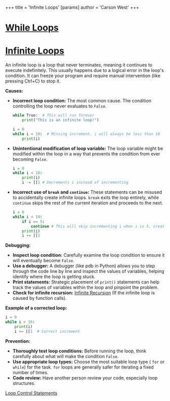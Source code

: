 +++
 title = 'Infinite Loops'
[params]
	author = 'Carson West'
+++
# [While Loops](./../while-loops/)
# [Infinite Loops](./../infinite-loops/) 
An infinite loop is a loop that never terminates, meaning it continues to execute indefinitely.  This usually happens due to a logical error in the loop's condition.  It can freeze your program and require manual intervention (like pressing Ctrl+C) to stop it.


**Causes:**

* **Incorrect loop condition:** The most common cause. The condition controlling the loop never evaluates to `False`.

   ```python
   while True:  # This will run forever
       print("This is an infinite loop!")
   ```

   ```python
   i = 0
   while i < 10:  # Missing increment, i will always be less than 10
       print(i) 
   ```

* **Unintentional modification of loop variable:**  The loop variable might be modified within the loop in a way that prevents the condition from ever becoming `False`.

   ```python
   i = 0
   while i < 10:
       print(i)
       i -= [[1 # Decrements i instead of incrementing
   ```

* **Incorrect use of `break` and `continue`:**  These statements can be misused to accidentally create infinite loops.  `break` exits the loop entirely, while `continue` skips the rest of the current iteration and proceeds to the next.

   ```python
   i = 0
   while i < 10:
       if i == 5:
           continue # This will skip incrementing i when i is 5, creating a potential problem
       print(i)
       i += [[1 
   ```

**Debugging:**

* **Inspect loop condition:** Carefully examine the loop condition to ensure it will eventually become `False`.
* **Use a debugger:** A debugger (like pdb in Python) allows you to step through the code line by line and inspect the values of variables, helping identify where the loop is getting stuck.
* **Print statements:**  Strategic placement of `print()` statements can help track the values of variables within the loop and pinpoint the problem.
* **Check for infinite recursion:** [Infinite Recursion](./../infinite-recursion/)  (If the infinite loop is caused by function calls).


**Example of a corrected loop:**

```python
i = 0
while i < 10:
    print(i)
    i += [[1  # Correct increment
```


**Prevention:**

* **Thoroughly test loop conditions:** Before running the loop, think carefully about what will make the condition `False`.
* **Use appropriate loop types:** Choose the most suitable loop type ( `for` or `while`) for the task.  `for` loops are generally safer for iterating a fixed number of times.
* **Code review:** Have another person review your code, especially loop structures.


[Loop Control Statements](./../loop-control-statements/)
